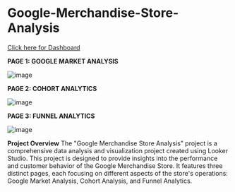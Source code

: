 # Google-Merchandise-Store-Analysis

[Click here for Dashboard](https://lookerstudio.google.com/reporting/adfcabb6-44b6-4971-b2d6-6b6e96f7dfca/page/n01bD)

**PAGE 1: GOOGLE MARKET ANALYSIS**

![image](https://github.com/nikhilbordekar/Google-Merchandise-Store-Analysis/assets/121897260/0e913f62-ef83-4673-bf77-c11a2aeb3997)

**PAGE 2: COHORT ANALYTICS**

![image](https://github.com/nikhilbordekar/Google-Merchandise-Store-Analysis/assets/121897260/d6f26a7a-0dbd-4929-bfb7-4f00f7c0a557)

**PAGE 3: FUNNEL ANALYTICS**

![image](https://github.com/nikhilbordekar/Google-Merchandise-Store-Analysis/assets/121897260/eeab7ef0-d2f1-405c-b465-8248d39fa499)




**Project Overview**
The "Google Merchandise Store Analysis" project is a comprehensive data analysis and visualization project created using Looker Studio. This project is designed to provide insights into the performance and customer behavior of the Google Merchandise Store. It features three distinct pages, each focusing on different aspects of the store's operations: Google Market Analysis, Cohort Analysis, and Funnel Analytics.
